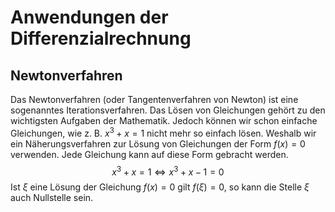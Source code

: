#  Anwendungen der Differenzialrechnung

##

## Newtonverfahren
Das Newtonverfahren (oder Tangentenverfahren von Newton) ist eine sogenanntes Iterationsverfahren. Das Lösen von Gleichungen gehört zu den wichtigsten Aufgaben der Mathematik. Jedoch können wir schon einfache Gleichungen, wie z. B. $x^3+x=1$ nicht mehr so einfach lösen. Weshalb wir ein Näherungsverfahren zur Lösung von Gleichungen der Form $f(x)=0$ verwenden.
Jede Gleichung kann auf diese Form gebracht werden. 
$$x^3+x=1 \iff x^3+x-1=0$$
Ist $\xi$ eine Lösung der Gleichung $f(x)=0$ gilt $f(\xi)=0$, so kann die Stelle $\xi$ auch Nullstelle sein.

